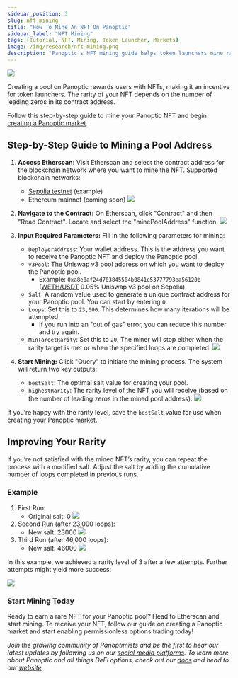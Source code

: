 ```yaml
---
sidebar_position: 3
slug: nft-mining
title: "How To Mine An NFT On Panoptic"
sidebar_label: "NFT Mining"
tags: [Tutorial, NFT, Mining, Token Launcher, Markets]
image: /img/research/nft-mining.png
description: "Panoptic's NFT mining guide helps token launchers mine rare NFTs while creating a market on Panoptic."
---
```

![](./nft-mining/00.png)


Creating a pool on Panoptic rewards users with NFTs, making it an incentive for token launchers. The rarity of your NFT depends on the number of leading zeros in its contract address.

Follow this step-by-step guide to mine your Panoptic NFT and begin [creating a Panoptic market](/docs/product/token-launchers/create-a-market).

## Step-by-Step Guide to Mining a Pool Address

1.  **Access Etherscan:** Visit Etherscan and select the contract address for the blockchain network where you want to mine the NFT.
	Supported blockchain networks:
	-   [Sepolia testnet](https://sepolia.etherscan.io/address/0x000000000000010a1DEc6c46371A28A071F8bb01#readContract) (example)
	-   Ethereum mainnet (coming soon)
	![](./nft-mining/01.png)

2.  **Navigate to the Contract:** On Etherscan, click "Contract" and then "Read Contract". Locate and select the "minePoolAddress" function.
	![](./nft-mining/02.png)

3.  **Input Required Parameters:** Fill in the following parameters for mining:
	-   `DeployerAddress`: Your wallet address. This is the address you want to receive the Panoptic NFT and deploy the Panoptic pool.
	-   `v3Pool`: The Uniswap v3 pool address on which you want to deploy the Panoptic pool.
		-  Example: `0xa8e0af24d703845504b0841e53777793ea56120b` ([WETH/USDT](https://www.geckoterminal.com/sepolia-testnet/pools/0xa8e0af24d703845504b0841e53777793ea56120b) 0.05% Uniswap v3 pool on Sepolia).
	-   `Salt`: A random value used to generate a unique contract address for your Panoptic pool. You can start by entering `0`.
	-   `Loops`: Set this to `23,000`. This determines how many iterations will be attempted.
		- If you run into an "out of gas" error, you can reduce this number and try again.
	-   `MinTargetRarity`: Set this to `20`. The miner will stop either when the rarity target is met or when the specified loops are completed.
	![](./nft-mining/03.png)

  

4.  **Start Mining:** Click "Query" to initiate the mining process. The system will return two key outputs:
	-   `bestSalt`: The optimal salt value for creating your pool.
	-   `highestRarity`: The rarity level of the NFT you will receive (based on the number of leading zeros in the mined pool address).
    ![](./nft-mining/04.png)

  

If you’re happy with the rarity level, save the `bestSalt` value for use when [creating your Panoptic market](/docs/product/token-launchers/create-a-market).

## Improving Your Rarity

If you’re not satisfied with the mined NFT’s rarity, you can repeat the process with a modified salt. Adjust the salt by adding the cumulative number of loops completed in previous runs.

### Example

1. First Run:
	- Original salt: 0
	![](./nft-mining/05.png)
2. Second Run (after 23,000 loops):
	- New salt: 23000
	![](./nft-mining/06.png)
3. Third Run (after 46,000 loops):
	- New salt: 46000
	![](./nft-mining/07.png)

In this example, we achieved a rarity level of 3 after a few attempts. Further attempts might yield more success:

![](./nft-mining/08.png)

### Start Mining Today

Ready to earn a rare NFT for your Panoptic pool? Head to Etherscan and start mining. To receive your NFT, follow our guide on creating a Panoptic market and start enabling permissionless options trading today!

*Join the growing community of Panoptimists and be the first to hear our latest updates by following us on our [social media platforms](https://links.panoptic.xyz/all). To learn more about Panoptic and all things DeFi options, check out our [docs](https://panoptic.xyz/docs/intro) and head to our [website](https://panoptic.xyz/).*
